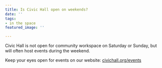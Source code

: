 ```yaml
---
title: Is Civic Hall open on weekends?
date: ''
tags:
- in the space
featured_image: ''

---
```

Civic Hall is not open for community workspace on Saturday or Sunday, but will often host events during the weekend.

Keep your eyes open for events on our website: [civichall.org/events](http://civichall.org/events)